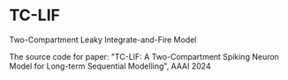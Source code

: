 # TC-LIF
Two-Compartment Leaky Integrate-and-Fire Model

The source code for paper: "TC-LIF: A Two-Compartment Spiking Neuron Model for Long-term Sequential Modelling", AAAI 2024
